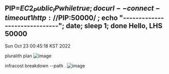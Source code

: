 PIP=${EC2_Public_IP}
while true; do curl --connect-timeout 1  http://$PIP:50000/ ; echo "------------------------------"; date; sleep 1; done
Hello, LHS 50000
---------------------------
Sun Oct 23 00:45:18 KST 2022


pluralith plan
![image](https://user-images.githubusercontent.com/76464384/197349108-d9496ed2-05c1-438c-9c6d-181433d893c3.png)


infracost breakdown --path .
![image](https://user-images.githubusercontent.com/76464384/197348267-b3f30034-9928-4ba0-af42-3ab8f3c59394.png)
